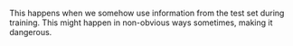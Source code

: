 
 This happens when we somehow use information from the test set during training. This might happen in non-obvious ways sometimes, making it dangerous.
